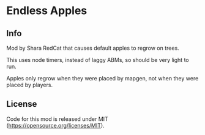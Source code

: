 Endless Apples
===

Info
----

Mod by Shara RedCat that causes default apples to regrow on trees.

This uses node timers, instead of laggy ABMs, so should be very light to run.

Apples only regrow when they were placed by mapgen, not when they were placed by players.

License
----

Code for this mod is released under MIT (https://opensource.org/licenses/MIT).